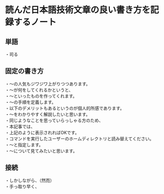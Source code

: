 # 読んだ日本語技術文章の良い書き方を記録するノート  

## 単語  
・司る

## 固定の書き方  
・～の人気もジワジワ上がりつつあります。  
・～が何をしてくれるかというと、  
・～といったものを作ってくれます。  
・～の手順を定義します。  
・以下のデメリットもあるというのが個人的所感であります。  
・～をわかりやすく解説したいと思います。  
・同じようなことを思っていらっしゃる方のため、  
・本記事では、  
・上記のように表示されればOKです。  
・コマンドを実行したユーザーのホームディレクトリと読み替えてください。  
・～と指定します。  
・～について見てみたいと思います。  

## 接続  
・しかしながら、（然而）  
・手っ取り早く、
